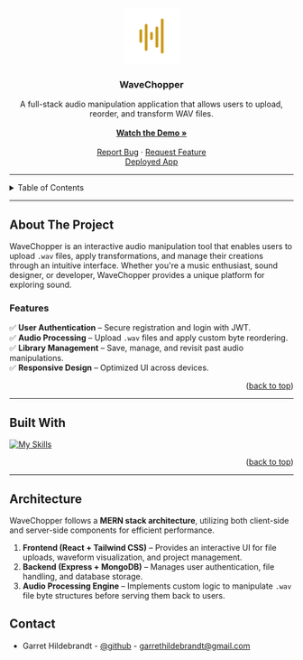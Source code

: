 <a name="readme-top"></a>

<br />
<div align="center">
  <a href="https://github.com/yourusername/wavechopper">
    <img src="./client/public/wave-yellow.svg" alt="WaveChopper Logo" width="100">
  </a>

<h3 align="center">WaveChopper</h3>

  <p align="center">
    A full-stack audio manipulation application that allows users to upload, reorder, and transform WAV files.
    <br />
    <br />
    <a href="https://youtu.be/YhW8FviKwfk"><strong>Watch the Demo »</strong></a>
    <br />
    <br />
    <a href="https://github.com/yourusername/wavechopper/issues">Report Bug</a>
    ·
    <a href="https://github.com/yourusername/wavechopper/issues">Request Feature</a>
        <br />
    <a href="https://wave-chopper-2dc5d4458dd7.herokuapp.com/">Deployed App</a>

  </p>
</div>

---

<!-- TABLE OF CONTENTS -->
<details>
  <summary>Table of Contents</summary>
  <ol>
    <li>
      <a href="#about-the-project">About The Project</a>
      <ul>
        <li><a href="#features">Features</a></li>
        <li><a href="#built-with">Built With</a></li>
      </ul>
    </li>
    <li><a href="#architecture">Architecture</a></li>
    <li><a href="#contact">Contact</a></li>
  </ol>
</details>

---

<!-- ABOUT THE PROJECT -->
## About The Project

WaveChopper is an interactive audio manipulation tool that enables users to upload `.wav` files, apply transformations, and manage their creations through an intuitive interface. Whether you're a music enthusiast, sound designer, or developer, WaveChopper provides a unique platform for exploring sound.

### Features

✅ **User Authentication** – Secure registration and login with JWT.  
✅ **Audio Processing** – Upload `.wav` files and apply custom byte reordering.  
✅ **Library Management** – Save, manage, and revisit past audio manipulations.  
✅ **Responsive Design** – Optimized UI across devices.  

<p align="right">(<a href="#readme-top">back to top</a>)</p>

---

## Built With

[![My Skills](https://skillicons.dev/icons?i=nodejs,express,mongodb,react,typescript,tailwind,aws)](#)

<p align="right">(<a href="#readme-top">back to top</a>)</p>

---

## Architecture

WaveChopper follows a **MERN stack architecture**, utilizing both client-side and server-side components for efficient performance.

1. **Frontend (React + Tailwind CSS)** – Provides an interactive UI for file uploads, waveform visualization, and project management.
2. **Backend (Express + MongoDB)** – Manages user authentication, file handling, and database storage.
3. **Audio Processing Engine** – Implements custom logic to manipulate `.wav` file byte structures before serving them back to users.

<p align="right">

## Contact

- Garret Hildebrandt - [@github](https://github.com/garrethil) - garrethildebrandt@gmail.com

